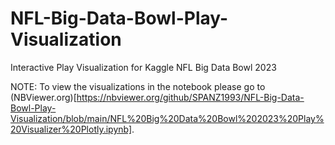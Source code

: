 # NFL-Big-Data-Bowl-Play-Visualization
Interactive Play Visualization for Kaggle NFL Big Data Bowl 2023


NOTE: To view the visualizations in the notebook please go to (NBViewer.org)[https://nbviewer.org/github/SPANZ1993/NFL-Big-Data-Bowl-Play-Visualization/blob/main/NFL%20Big%20Data%20Bowl%202023%20Play%20Visualizer%20Plotly.ipynb].
